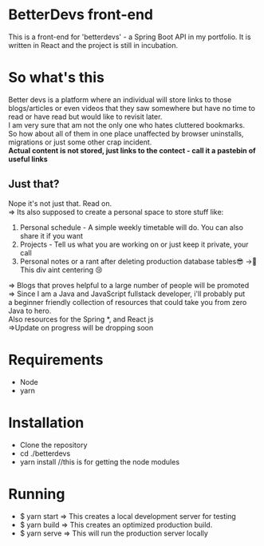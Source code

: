 # BetterDevs front-end

This is a front-end for 'betterdevs' - a Spring Boot API in my portfolio.
It is written in React and the project is still in incubation.

# So what's this

Better devs is a platform where an individual will store links to those blogs/articles or even videos that they saw somewhere but have no time to read or have read but would like to revisit later. <br>
I am very sure that am not the only one who hates cluttered bookmarks. <br>
So how about all of them in one place unaffected by browser uninstalls, migrations or just some other crap incident.<br>
<strong>Actual content is not stored, just links to the contect - call it a pastebin of useful links </strong>

## Just that?

Nope it's not just that. Read on. <br>
=> Its also supposed to create a personal space to store stuff like:

<ol>
<li> Personal schedule - A simple weekly timetable will do. You can also share it if you want </li>
<li> Projects - Tell us what you are working on or just keep it private, your call </li>
<li> Personal notes or a rant after deleting production database tables😎 ->😬 This div aint centering 😢</li>
</ol>
=> Blogs that proves helpful to a large number of people will be promoted <br>
=> Since I am a Java and JavaScript fullstack developer, i'll probably put <br>
a beginner friendly collection of resources that could take you from zero Java to hero. <br>
Also resources for the Spring *, and React js <br>
=>Update on progress will be dropping soon

# Requirements

<ul>
<li>Node</li>
<li>yarn</li>
</ul>

# Installation

<ul> 
<li>Clone the repository</li>
<li>cd ./betterdevs </li>
<li>yarn install //this is for getting the node modules </li>
</ul>

# Running
<ul>
<li>$ yarn start => This creates a local development server for testing</li>
<li>$ yarn build => This creates an optimized production build.</li>
<li>$ yarn serve => This will run the production server locally</li>
</ul>
